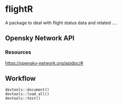 # flightR
A package to deal with flight status data and related ....

## Opensky Network API

### Resources
https://opensky-network.org/apidoc/#

## Workflow

```
devtools::document()
devtools::load_all()
devtools::test()
```
